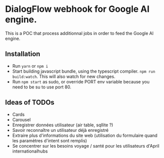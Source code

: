 # DialogFlow webhook for Google AI engine.

This is a POC that process additionnal jobs in order to feed the Google AI engine.

## Installation

- Run `yarn` or `npm i`
- Start building javascript bundle, using the typescript compiler. `npm run build:watch`. This will also watch for new changes.
- Run `npm start` as sudo, or override PORT env variable because you need to be su to use port 80.

## Ideas of TODOs
- Cards
- Carousel
- Enregistrer données utilisateur (air table, sqllite ?)
- Savoir reconnaître un utilisateur déjà enregistré
- Extraire plus d'informations du site web (utilisation du formulaire quand les paramètres d'intent sont remplis)
- Se concentrer sur les besoins voyage / santé pour les utilisateurs d'April internationalhubs
